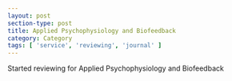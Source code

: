 ```yaml
---
layout: post
section-type: post
title: Applied Psychophysiology and Biofeedback
category: Category
tags: [ 'service', 'reviewing', 'journal' ]
---
```

Started reviewing for Applied Psychophysiology and Biofeedback
